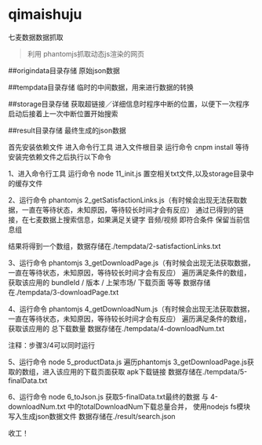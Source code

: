 # qimaishuju
七麦数据数据抓取
>利用 phantomjs抓取动态js渲染的网页

##origindata目录存储 原始json数据

##tempdata目录存储 临时的中间数据，用来进行数据的转换

##storage目录存储 获取超链接／详细信息时程序中断的位置，以便下一次程序启动后接着上一次中断位置开始搜索

##result目录存储 最终生成的json数据

首先安装依赖文件
进入命令行工具 进入文件根目录   运行命令 cnpm install
等待安装完依赖文件之后执行以下命令


1、进入命令行工具 运行命令 node 11_init.js  置空相关txt文件,以及storage目录中的缓存文件


2、运行命令 phantomjs 2_getSatisfactionLinks.js（有时候会出现无法获取数据，一直在等待状态，未知原因，等待较长时间才会有反应）
   通过已得到的链接，在七麦数据上搜索信息，如果满足关键字 音频/视频 即符合条件 保留当前信息组

   结果将得到一个数组，数据存储在./tempdata/2-satisfactionLinks.txt

3、运行命令 phantomjs 3_getDownloadPage.js（有时候会出现无法获取数据，一直在等待状态，未知原因，等待较长时间才会有反应）
   遍历满足条件的数组，获取该应用的  bundleId / 版本 / 上架市场/ 下载页面 等等
   数据存储在./tempdata/3-downloadPage.txt

4、运行命令 phantomjs 4_getDownloadNum.js（有时候会出现无法获取数据，一直在等待状态，未知原因，等待较长时间才会有反应）
   遍历满足条件的数组，获取该应用的  总下载数量 
   数据存储在./tempdata/4-downloadNum.txt

注释：步骤3/4可以同时运行

5、运行命令 node 5_productData.js
   遍历phantomjs 3_getDownloadPage.js获取的数组，进入该应用的下载页面获取  apk下载链接 
   数据存储在./tempdata/5-finalData.txt

6、运行命令 node 6_toJson.js
   获取5-finalData.txt最终的数据   与   4-downloadNum.txt  中的totalDownloadNum下载总量合并，
   使用nodejs  fs模块写入生成json数据文件
   数据存储在./result/search.json


收工！
